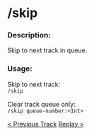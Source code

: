 # /skip

### Description:
Skip to next track in queue.<br>

### Usage:
Skip to next track:<br>
`/skip`<br>

Clear track queue only:<br>
`/skip queue-number:<Int>`<br>

<a class="button prev" href="./#/commands/musiccommands/prev" role="button">< Previous Track</a>
<a class="button next" href="./#/commands/musiccommands/replay" role="button">Replay ></a>